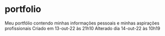 # portfolio
Meu portfólio contendo minhas informações pessoais e minhas aspirações profissionais
Criado em 13-out-22 às 21h10
Alterado dia 14-out-22 às 10h19